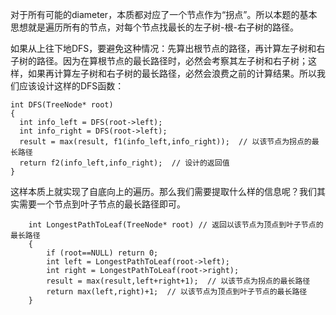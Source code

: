 对于所有可能的diameter，本质都对应了一个节点作为“拐点”。所以本题的基本思想就是遍历所有的节点，对每个节点找最长的左子树-根-右子树的路径。

如果从上往下地DFS，要避免这种情况：先算出根节点的路径，再计算左子树和右子树的路径。因为在算根节点的最长路径时，必然会考察其左子树和右子树；这样，如果再计算左子树和右子树的最长路径，必然会浪费之前的计算结果。所以我们应该设计这样的DFS函数：
```
int DFS(TreeNode* root)
{
  int info_left = DFS(root->left);
  int info_right = DFS(root->left);
  result = max(result, f1(info_left,info_right));  // 以该节点为拐点的最长路径
  return f2(info_left,info_right);  // 设计的返回值
}
```

这样本质上就实现了自底向上的遍历。那么我们需要提取什么样的信息呢？我们其实需要一个节点到叶子节点的最长路径即可。
```
    int LongestPathToLeaf(TreeNode* root) // 返回以该节点为顶点到叶子节点的最长路径
    {
        if (root==NULL) return 0;        
        int left = LongestPathToLeaf(root->left);
        int right = LongestPathToLeaf(root->right);
        result = max(result,left+right+1);  // 以该节点为拐点的最长路径
        return max(left,right)+1;  // 以该节点为顶点到叶子节点的最长路径
    }
```
